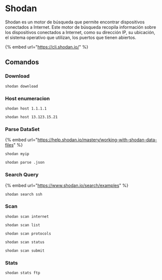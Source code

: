 # Shodan

Shodan es un motor de búsqueda que permite encontrar dispositivos conectados a Internet. Este motor de búsqueda recopila información sobre los dispositivos conectados a Internet, como su dirección IP, su ubicación, el sistema operativo que utilizan, los puertos que tienen abiertos.

{% embed url="https://cli.shodan.io/" %}

## Comandos

### Download

```
shodan download
```

### Host enumeracion

```
shodan host 1.1.1.1
```

```
shodan host 13.123.15.21
```

### Parse DataSet

{% embed url="https://help.shodan.io/mastery/working-with-shodan-data-files" %}

```
shodan myip
```

```
shodan parse .json
```

### Search Query

{% embed url="https://www.shodan.io/search/examples" %}

```
shodan search ssh
```

### Scan&#x20;

```
shodan scan internet
```

```
shodan scan list
```

```
shodan scan protocols
```

```
shodan scan status
```

```
shodan scan submit 
```

### Stats

```
shodan stats ftp
```

